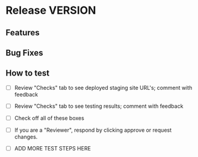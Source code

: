 # Release VERSION

## Features


## Bug Fixes 


## How to test

- [ ] Review "Checks" tab to see deployed staging site URL's; comment with feedback
- [ ] Review "Checks" tab to see testing results; comment with feedback
- [ ] Check off all of these boxes
- [ ] If you are a "Reviewer", respond by clicking approve or request changes.
- [ ] ADD MORE TEST STEPS HERE

